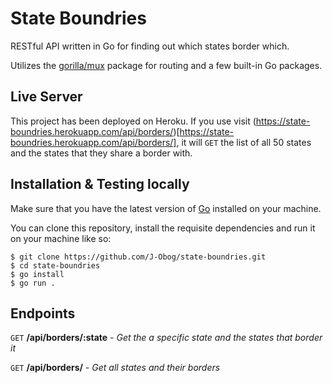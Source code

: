 # State Boundries

RESTful API written in Go for finding out which states border which.

Utilizes the [gorilla/mux](https://pkg.go.dev/github.com/gorilla/mux) package for routing and a few built-in Go packages.

## Live Server
This project has been deployed on Heroku. If you use visit (https://state-boundries.herokuapp.com/api/borders/)[https://state-boundries.herokuapp.com/api/borders/], it will `GET` the list of all 50 states and the states that they share a border with.


## Installation & Testing locally

Make sure that you have the latest version of [Go](https://golang.org/dl/) installed on your machine.

You can clone this repository, install the requisite dependencies and run it on your machine like so:

```
$ git clone https://github.com/J-Obog/state-boundries.git
$ cd state-boundries
$ go install
$ go run .
```

## Endpoints

`GET` **/api/borders/:state** - *Get the a specific state and the states that border it*

`GET` **/api/borders/** - *Get all states and their borders*